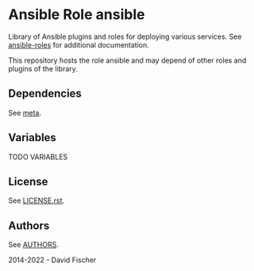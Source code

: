 # Ansible Role ansible

Library of Ansible plugins and roles for deploying various services.
See [ansible-roles](https://github.com/davidfischer-ch/ansible-roles) for additional documentation.

This repository hosts the role ansible and may depend of other roles and plugins of the library.

## Dependencies

See [meta](meta/main.yml).

## Variables

TODO VARIABLES

## License

See [LICENSE.rst](LICENSE.rst).

## Authors

See [AUTHORS](AUTHORS).

2014-2022 - David Fischer
